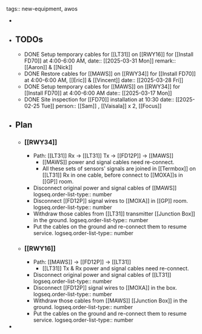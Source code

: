 tags:: new-equipment, awos

-
- ## TODOs
	- DONE Setup temporary cables for [[LT31]] on [[RWY16]] for [[Install FD70]] at 4:00-6:00 AM, 
	  date:: [[2025-03-31 Mon]]
	  remark:: [[Aaron]] & [[Nick]]
	- DONE Restore cables for [[MAWS]] on [[RWY34]] for [[Install FD70]] at 4:00-6:00 AM, [[Eric]] & [[Vincent]] 
	  date:: [[2025-03-28 Fri]]
	- DONE Setup temporary cables for [[MAWS]] on [[RWY34]] for [[Install FD70]] at 4:00-6:00 AM
	  date:: [[2025-03-17 Mon]]
	- DONE Site inspection for [[FD70]] installation at 10:30
	  date:: [[2025-02-25 Tue]]
	  person:: [[Sam]] , [[Vaisala]] x 2, [[Focus]]
- ## Plan
	- ### [[RWY34]]
		- Path: [[LT31]] Rx -> [[LT31]] Tx -> [[FD12P]] -> [[MAWS]]
			- [[MAWS]] power and signal cables need re-connect.
			- All these sets of sensors' signals are joined in [[Termbox]] on [[LT31]] Rx in one cable, before connect to [[MOXA]]s in [[GP]] room.
		- Disconnect original power and signal cables of [[MAWS]]
		  logseq.order-list-type:: number
		- Disconnect [[FD12P]] signal wires to [[MOXA]] in [[GP]] room.
		  logseq.order-list-type:: number
		- Withdraw  those cables from [[LT31]] transmitter [[Junction Box]] in the ground.
		  logseq.order-list-type:: number
		- Put the cables on the ground and re-connect them to resume service.
		  logseq.order-list-type:: number
	- ### [[RWY16]]
		- Path: [[MAWS]] -> [[FD12P]] -> [[LT31]]
			- [[LT31]] Tx & Rx power and signal cables need re-connect.
		- Disconnect original power and signal cables of [[LT31]]
		  logseq.order-list-type:: number
		- Disconnect [[FD12P]] signal wires to [[MOXA]] in the box.
		  logseq.order-list-type:: number
		- Withdraw  those cables from [[MAWS]] [[Junction Box]] in the ground.
		  logseq.order-list-type:: number
		- Put the cables on the ground and re-connect them to resume service.
		  logseq.order-list-type:: number
-